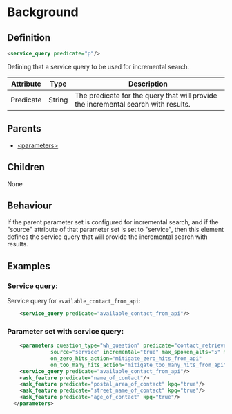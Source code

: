 # Background
## Definition
```xml
<service_query predicate="p"/>
```

Defining that a service query to be used for incremental search.

Attribute | Type | Description |
--- | --- | --- |
Predicate| String | The predicate for the query that will provide the incremental search with results.|

## Parents
- [<parameters\>](/dialog-domain-description-definition/domain/elements/parameters)

## Children
None

## Behaviour
If the parent parameter set is configured for incremental search, and if the "source" attribute of that parameter set is set to "service", then this element defines the service query that will provide the incremental search with results.

## Examples
### Service query:

Service query for `available_contact_from_api`:

```xml
    <service_query predicate="available_contact_from_api"/>
```

### Parameter set with service query:
```xml
    <parameters question_type="wh_question" predicate="contact_retrieved_from_api" graphical_type="list"
              source="service" incremental="true" max_spoken_alts="5" max_reported_hit_count="15"
              on_zero_hits_action="mitigate_zero_hits_from_api"
              on_too_many_hits_action="mitigate_too_many_hits_from_api">
    <service_query predicate="available_contact_from_api"/>
    <ask_feature predicate="name_of_contact"/>
    <ask_feature predicate="postal_area_of_contact" kpq="true"/>
    <ask_feature predicate="street_name_of_contact" kpq="true"/>
    <ask_feature predicate="age_of_contact" kpq="true"/>
  </parameters>
```
